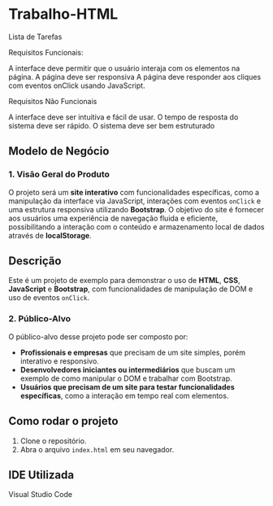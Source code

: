 # Trabalho-HTML
Lista de Tarefas 

Requisitos Funcionais: 

A interface deve permitir que o usuário interaja com os elementos na página.
A página deve ser responsiva 
A página deve responder aos cliques com eventos onClick usando JavaScript.

Requisitos Não Funcionais

A interface deve ser intuitiva e fácil de usar.
O tempo de resposta do sistema deve ser rápido.
O sistema deve ser bem estruturado

## Modelo de Negócio

### 1. Visão Geral do Produto
O projeto será um **site interativo** com funcionalidades específicas, como a manipulação da interface via JavaScript, interações com eventos `onClick` e uma estrutura responsiva utilizando **Bootstrap**. O objetivo do site é fornecer aos usuários uma experiência de navegação fluida e eficiente, possibilitando a interação com o conteúdo e armazenamento local de dados através de **localStorage**.

## Descrição
Este é um projeto de exemplo para demonstrar o uso de **HTML**, **CSS**, **JavaScript** e **Bootstrap**, com funcionalidades de manipulação de DOM e uso de eventos `onClick`.

### 2. Público-Alvo
O público-alvo desse projeto pode ser composto por:
   - **Profissionais e empresas** que precisam de um site simples, porém interativo e responsivo.
   - **Desenvolvedores iniciantes ou intermediários** que buscam um exemplo de como manipular o DOM e trabalhar com Bootstrap.
   - **Usuários que precisam de um site para testar funcionalidades específicas**, como a interação em tempo real com elementos.

## Como rodar o projeto

1. Clone o repositório.
2. Abra o arquivo `index.html` em seu navegador.

## IDE Utilizada 

Visual Studio Code
